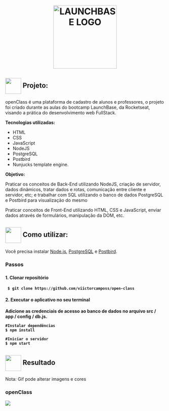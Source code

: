 <h1 align="center">
  <img src="https://storage.googleapis.com/golden-wind/bootcamp-launchbase/logo.png" alt="LAUNCHBASE LOGO" width="200">



<h2> <img src= "https://img.icons8.com/plasticine/2x/rocket.png" width="50px" height="50px" align="center"/> Projeto:</h2>

<p> openClass é uma plataforma de cadastro de alunos e professores, o projeto foi criado durante as aulas do bootcamp LaunchBase, da Rocketseat, visando a prática do desenvolvimento web FullStack.
<p><strong>Tecnologias utilizadas:</strong></p>
 <ul>
    <li>HTML</li>
    <li>CSS</li>
    <li>JavaScript</li>
    <li>NodeJS</li>
    <li>PostgreSQL</li>
    <li>Postbird</li>
    <li>Nunjucks template engine. </li> 
</ul>

<strong>Objetivo:</strong>
<p> Praticar os conceitos de Back-End utilizando NodeJS, criação de servidor, dados dinâmicos, tratar dados e rotas, comunicação entre cliente e servidor, etc; e trabalhar com SQL utilizando o banco de dados PostgreSQL e Postbird para visualização do mesmo </p>
<p>
    Praticar conceitos de Front-End utilizando HTML, CSS e JavaScript, enviar dados através de formulários, manipulação da DOM, etc. 
</p>
<h2> <img src="https://i.dlpng.com/static/png/6577858_preview.png" width="50px" align="center"/>
Como utilizar:</h2>
<p> Você precisa instalar <a href="https://nodejs.org/en/">Node.js</a>, <a href="https://www.postgresql.org/">PostgreSQL</a> e <a href="https://www.electronjs.org/apps/postbird">Postbird</a>. </p>
   
<h3> Passos <h3>
<h4> 1. Clonar repositório <h4>

```
 $ git clone https://github.com/viictorcamposs/open-class
```

<h4> 2. Executar o aplicativo no seu terminal <h4>

<p> Adicione as credenciais de acesso ao banco de dados no arquivo src / app / config / db.js. </p>

```
#Instalar dependências
$ npm install

#Iniciar o servidor 
$ npm start

```
<h2><img src="https://static.thenounproject.com/png/25759-200.png"width="50px" height="50px" align="center"/> Resultado</h2>
<p>Nota: Gif pode alterar imagens e cores</p>
<h3> openClass </h3>
<img src="public/readme/open-class.gif"/>

  

